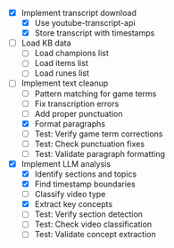 - [x] Implement transcript download
  - [x] Use youtube-transcript-api
  - [x] Store transcript with timestamps
- [ ] Load KB data
  - [ ] Load champions list
  - [ ] Load items list
  - [ ] Load runes list
- [ ] Implement text cleanup
  - [ ] Pattern matching for game terms
  - [ ] Fix transcription errors
  - [ ] Add proper punctuation
  - [x] Format paragraphs
  - [ ] Test: Verify game term corrections
  - [ ] Test: Check punctuation fixes
  - [ ] Test: Validate paragraph formatting
- [x] Implement LLM analysis
  - [x] Identify sections and topics
  - [x] Find timestamp boundaries
  - [ ] Classify video type
  - [x] Extract key concepts
  - [ ] Test: Verify section detection
  - [ ] Test: Check video classification
  - [ ] Test: Validate concept extraction
